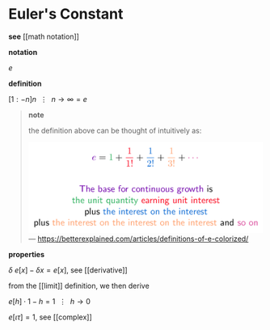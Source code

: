 # Euler's Constant

**see** [[math notation]]

**notation**

$e$

**definition**

$[1 : -n]n\ \ \vdots\ \ n \rightarrow \infty = e$

> **note**
>
> the definition above can be thought of intuitively as:
>
> ![](20221017182600.png) &mdash; <https://betterexplained.com/articles/definitions-of-e-colorized/>

**properties**

$\delta\ e[x] - \delta x = e[x]$, see [[derivative]]

from the [[limit]] definition, we then derive

$e[h] \cdot 1 - h = 1\ \ \vdots\ \ h \rightarrow 0$

$e[\iota\tau] = 1$, see [[complex]]
